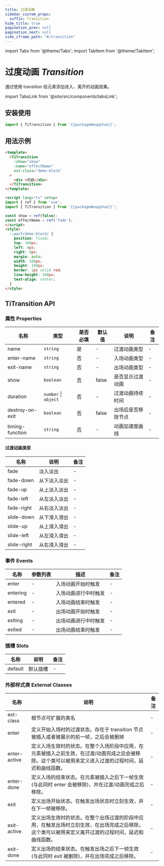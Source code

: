 ```yaml
---
title: 过渡动画
sidebar_custom_props:
  suffix: Transition
hide_title: true
pagination_prev: null
pagination_next: null
side_iframe_path: "#/transition"
---
```


import Tabs from '@theme/Tabs';
import TabItem from '@theme/TabItem';

# 过度动画 _Transition_

通过使用 transition 给元素添加进入、离开的动画效果。

import TabsLink from '@site/src/components/tabsLink';

<TabsLink id="titransition-api" />

## 安装使用

```typescript showLineNumbers
import { TiTransition } from '{{packageWeappVue}}';
```

## 用法示例

```html showLineNumbers
<template>
  <TiTransition
    :show="show"
    :name="effectName"
    ext-class="demo-block"
  >
    <div >内容</div>
  </TiTransition>
</template>

<script lang="ts" setup>
import { ref } from 'vue';
import { TiTransition } from '{{packageWeappVue}}';

const show = ref(false);
const effectName = ref('fade');
</script>
<style>
  ::part(demo-block) {
    position: fixed;
    top: 100px;
    left: 0px;
    right: 0px;
    margin: auto;
    width: 100px;
    height: 100px;
    border: 1px solid red;
    line-height: 100px;
    text-align: center;
  }
</style>
```

## TiTransition API

### 属性 **Properties**

| 名称            | 类型                 | 是否必填 | 默认值 | 说明               | 备注 |
| --------------- | -------------------- | -------- | ------ | ------------------ | ---- |
| name            | `string`             | 是       | -      | 过渡动画类型       | -    |
| enter-name      | `string`             | 否       | -      | 入场动画类型       | -    |
| exit-name       | `string`             | 否       | -      | 出场动画类型       | -    |
| show            | `boolean`            | 否       | false  | 是否显示过渡动画   | -    |
| duration        | `number` \| `object` | 否       | -      | 过渡动画持续时间   | -    |
| destroy-on-exit | `boolean`            | 否       | false  | 出场后是否移除节点 | -    |
| timing-function | `string`             | 否       | -      | 动画加速度曲线     | -    |

#### 过渡动画类型

| 名称        | 说明         | 备注 |
| ----------- | ------------ | ---- |
| fade        | 淡入淡出     | -    |
| fade-down   | 从下淡入淡出 | -    |
| fade-up     | 从上淡入淡出 | -    |
| fade-left   | 从左淡入淡出 | -    |
| fade-right  | 从右淡入淡出 | -    |
| slide-down  | 从下滑入滑出 | -    |
| slide-up    | 从上滑入滑出 | -    |
| slide-left  | 从左滑入滑出 | -    |
| slide-right | 从右滑入滑出 | -    |


### 事件 **Events**

| 名称     | 参数列表 | 描述                 | 备注 |
| -------- | -------- | -------------------- | ---- |
| enter    | -        | 入场动画开始时触发   | -    |
| entering | -        | 入场动画进行中时触发 | -    |
| entered  | -        | 入场动画结束时触发   | -    |
| exit     | -        | 出场动画开始时触发   | -    |
| exiting  | -        | 出场动画进行中时触发 | -    |
| exited   | -        | 出场动画结束时触发   | -    |

### 插槽 **Slots**

| 名称    | 说明     | 备注 |
| ------- | -------- | ---- |
| default | 默认插槽 | -    |

### 外部样式类 **External Classes**

| 名称         | 说明                                                                                                                                                    | 备注 |
| ------------ | ------------------------------------------------------------------------------------------------------------------------------------------------------- | ---- |
| ext-class    | 根节点可扩展的类名                                                                                                                                      | -    |
| enter        | 定义开始入场时的过渡状态。存在于 transition 节点被插入或者被展示的前一帧，之后会被删掉                                                                  | -    |
| enter-active | 定义入场生效时的状态。在整个入场阶段中应用，在元素被插入之前生效，在过渡/动画完成之后会被移除。这个类可以被用来定义进入过渡的过程时间，延迟和曲线函数。 | -    |
| enter-done   | 定义入场的结束状态。在元素被插入之后下一帧生效 (与此同时 enter 会被移除)，并在过渡/动画完成之后移除。                                                   | -    |
| exit         | 定义出场开始状态。在触发出场状态时立刻生效，并在下一帧被移除。                                                                                          | -    |
| exit-active  | 定义出场生效时的状态。在整个出场过渡的阶段中应用，在触发出场时立刻生效，在出场完成之后移除。这个类可以被用来定义离开过渡的过程时间，延迟和曲线函数。    | -    |
| exit-done    | 定义出场的结束状态。在触发出场之后下一帧生效 (与此同时 exit 被删除)，并在出场完成之后移除。                                                             | -    |


